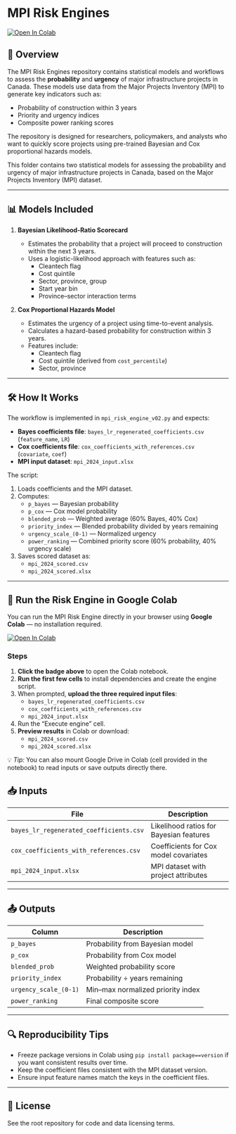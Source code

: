 # MPI Risk Engines


[![Open In Colab](https://colab.research.google.com/assets/colab-badge.svg)](
  https://colab.research.google.com/github/joshuasamuel123/EnergyNation/blob/main/risk_engines/EnergyNation_Risk_Engine_Colab_v02.ipynb
)

## 📝 Overview
The MPI Risk Engines repository contains statistical models and workflows to assess the **probability** and **urgency** of major infrastructure projects in Canada. 
These models use data from the Major Projects Inventory (MPI) to generate key indicators such as:
- Probability of construction within 3 years
- Priority and urgency indices
- Composite power ranking scores

The repository is designed for researchers, policymakers, and analysts who want to quickly score projects using pre-trained Bayesian and Cox proportional hazards models.

This folder contains two statistical models for assessing the probability and urgency of major infrastructure projects in Canada, based on the Major Projects Inventory (MPI) dataset.

---

## 📊 Models Included

1. **Bayesian Likelihood-Ratio Scorecard**
   - Estimates the probability that a project will proceed to construction within the next 3 years.
   - Uses a logistic-likelihood approach with features such as:
     - Cleantech flag
     - Cost quintile
     - Sector, province, group
     - Start year bin
     - Province–sector interaction terms

2. **Cox Proportional Hazards Model**
   - Estimates the urgency of a project using time-to-event analysis.
   - Calculates a hazard-based probability for construction within 3 years.
   - Features include:
     - Cleantech flag
     - Cost quintile (derived from `cost_percentile`)
     - Sector, province

---

## 🛠 How It Works

The workflow is implemented in `mpi_risk_engine_v02.py` and expects:

- **Bayes coefficients file**: `bayes_lr_regenerated_coefficients.csv`  
  (`feature_name`, `LR`)
- **Cox coefficients file**: `cox_coefficients_with_references.csv`  
  (`covariate`, `coef`)
- **MPI input dataset**: `mpi_2024_input.xlsx`

The script:
1. Loads coefficients and the MPI dataset.
2. Computes:
   - `p_bayes` — Bayesian probability
   - `p_cox` — Cox model probability
   - `blended_prob` — Weighted average (60% Bayes, 40% Cox)
   - `priority_index` — Blended probability divided by years remaining
   - `urgency_scale_(0-1)` — Normalized urgency
   - `power_ranking` — Combined priority score (60% probability, 40% urgency scale)
3. Saves scored dataset as:
   - `mpi_2024_scored.csv`
   - `mpi_2024_scored.xlsx`

---

## 🚀 Run the Risk Engine in Google Colab

You can run the MPI Risk Engine directly in your browser using **Google Colab** — no installation required.

[![Open In Colab](https://colab.research.google.com/assets/colab-badge.svg)](
  https://colab.research.google.com/github/joshuasamuel123/EnergyNation/blob/main/risk_engines/EnergyNation_Risk_Engine_Colab_v02.ipynb
)

### Steps
1. **Click the badge above** to open the Colab notebook.
2. **Run the first few cells** to install dependencies and create the engine script.
3. When prompted, **upload the three required input files**:
   - `bayes_lr_regenerated_coefficients.csv`
   - `cox_coefficients_with_references.csv`
   - `mpi_2024_input.xlsx`
4. Run the “Execute engine” cell.
5. **Preview results** in Colab or download:
   - `mpi_2024_scored.csv`
   - `mpi_2024_scored.xlsx`

💡 *Tip:* You can also mount Google Drive in Colab (cell provided in the notebook) to read inputs or save outputs directly there.
## 📥 Inputs

| File | Description |
|------|-------------|
| `bayes_lr_regenerated_coefficients.csv` | Likelihood ratios for Bayesian features |
| `cox_coefficients_with_references.csv` | Coefficients for Cox model covariates |
| `mpi_2024_input.xlsx` | MPI dataset with project attributes |

---

## 📤 Outputs

| Column | Description |
|--------|-------------|
| `p_bayes` | Probability from Bayesian model |
| `p_cox` | Probability from Cox model |
| `blended_prob` | Weighted probability score |
| `priority_index` | Probability ÷ years remaining |
| `urgency_scale_(0-1)` | Min–max normalized priority index |
| `power_ranking` | Final composite score |

---

## 🔍 Reproducibility Tips

- Freeze package versions in Colab using `pip install package==version` if you want consistent results over time.
- Keep the coefficient files consistent with the MPI dataset version.
- Ensure input feature names match the keys in the coefficient files.

---

## 📜 License

See the root repository for code and data licensing terms.

